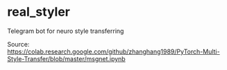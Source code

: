 # real_styler
Telegram bot for neuro style transferring

Source: https://colab.research.google.com/github/zhanghang1989/PyTorch-Multi-Style-Transfer/blob/master/msgnet.ipynb
